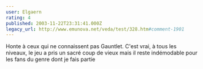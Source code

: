 ```yaml
---
user: Elgaern
rating: 4
published: 2003-11-22T23:31:41.000Z
legacy_url: http://www.emunova.net/veda/test/328.htm#comment-1901
---
```

Honte à ceux qui ne connaissent pas Gauntlet. C'est vrai, à tous les niveaux, le jeu a pris un sacré coup de vieux mais il reste indémodable pour les fans du genre dont je fais partie